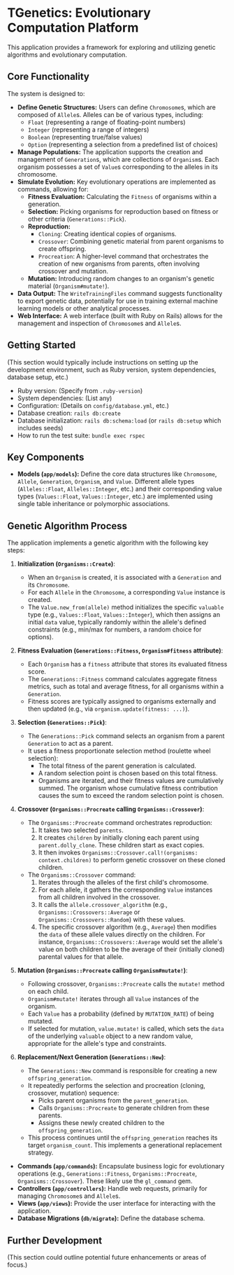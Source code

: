 # TGenetics: Evolutionary Computation Platform

This application provides a framework for exploring and utilizing genetic algorithms and evolutionary computation.

## Core Functionality

The system is designed to:

*   **Define Genetic Structures:** Users can define `Chromosome`s, which are composed of `Allele`s. Alleles can be of various types, including:
    *   `Float` (representing a range of floating-point numbers)
    *   `Integer` (representing a range of integers)
    *   `Boolean` (representing true/false values)
    *   `Option` (representing a selection from a predefined list of choices)
*   **Manage Populations:** The application supports the creation and management of `Generation`s, which are collections of `Organism`s. Each organism possesses a set of `Value`s corresponding to the alleles in its chromosome.
*   **Simulate Evolution:** Key evolutionary operations are implemented as commands, allowing for:
    *   **Fitness Evaluation:** Calculating the `Fitness` of organisms within a generation.
    *   **Selection:** Picking organisms for reproduction based on fitness or other criteria (`Generations::Pick`).
    *   **Reproduction:**
        *   `Cloning`: Creating identical copies of organisms.
        *   `Crossover`: Combining genetic material from parent organisms to create offspring.
        *   `Procreation`: A higher-level command that orchestrates the creation of new organisms from parents, often involving crossover and mutation.
    *   **Mutation:** Introducing random changes to an organism's genetic material (`Organism#mutate!`).
*   **Data Output:** The `WriteTrainingFiles` command suggests functionality to export genetic data, potentially for use in training external machine learning models or other analytical processes.
*   **Web Interface:** A web interface (built with Ruby on Rails) allows for the management and inspection of `Chromosome`s and `Allele`s.

## Getting Started

(This section would typically include instructions on setting up the development environment, such as Ruby version, system dependencies, database setup, etc.)

*   Ruby version: (Specify from `.ruby-version`)
*   System dependencies: (List any)
*   Configuration: (Details on `config/database.yml`, etc.)
*   Database creation: `rails db:create`
*   Database initialization: `rails db:schema:load` (or `rails db:setup` which includes seeds)
*   How to run the test suite: `bundle exec rspec`

## Key Components

*   **Models (`app/models`):** Define the core data structures like `Chromosome`, `Allele`, `Generation`, `Organism`, and `Value`. Different allele types (`Alleles::Float`, `Alleles::Integer`, etc.) and their corresponding value types (`Values::Float`, `Values::Integer`, etc.) are implemented using single table inheritance or polymorphic associations.

## Genetic Algorithm Process

The application implements a genetic algorithm with the following key steps:

1.  **Initialization (`Organisms::Create`)**:
    *   When an `Organism` is created, it is associated with a `Generation` and its `Chromosome`.
    *   For each `Allele` in the `Chromosome`, a corresponding `Value` instance is created.
    *   The `Value.new_from(allele)` method initializes the specific `valuable` type (e.g., `Values::Float`, `Values::Integer`), which then assigns an initial `data` value, typically randomly within the allele's defined constraints (e.g., min/max for numbers, a random choice for options).

2.  **Fitness Evaluation (`Generations::Fitness`, `Organism#fitness` attribute)**:
    *   Each `Organism` has a `fitness` attribute that stores its evaluated fitness score.
    *   The `Generations::Fitness` command calculates aggregate fitness metrics, such as total and average fitness, for all organisms within a `Generation`.
    *   Fitness scores are typically assigned to organisms externally and then updated (e.g., via `organism.update(fitness: ...)`).

3.  **Selection (`Generations::Pick`)**:
    *   The `Generations::Pick` command selects an organism from a parent `Generation` to act as a parent.
    *   It uses a fitness proportionate selection method (roulette wheel selection):
        *   The total fitness of the parent generation is calculated.
        *   A random selection point is chosen based on this total fitness.
        *   Organisms are iterated, and their fitness values are cumulatively summed. The organism whose cumulative fitness contribution causes the sum to exceed the random selection point is chosen.

4.  **Crossover (`Organisms::Procreate` calling `Organisms::Crossover`)**:
    *   The `Organisms::Procreate` command orchestrates reproduction:
        1.  It takes two selected `parents`.
        2.  It creates `children` by initially cloning each parent using `parent.dolly_clone`. These children start as exact copies.
        3.  It then invokes `Organisms::Crossover.call!(organisms: context.children)` to perform genetic crossover on these cloned children.
    *   The `Organisms::Crossover` command:
        1.  Iterates through the alleles of the first child's chromosome.
        2.  For each allele, it gathers the corresponding `Value` instances from all children involved in the crossover.
        3.  It calls the `allele.crossover_algorithm` (e.g., `Organisms::Crossovers::Average` or `Organisms::Crossovers::Random`) with these values.
        4.  The specific crossover algorithm (e.g., `Average`) then modifies the `data` of these allele values directly on the children. For instance, `Organisms::Crossovers::Average` would set the allele's value on both children to be the average of their (initially cloned) parental values for that allele.

5.  **Mutation (`Organisms::Procreate` calling `Organism#mutate!`)**:
    *   Following crossover, `Organisms::Procreate` calls the `mutate!` method on each child.
    *   `Organism#mutate!` iterates through all `Value` instances of the organism.
    *   Each `Value` has a probability (defined by `MUTATION_RATE`) of being mutated.
    *   If selected for mutation, `value.mutate!` is called, which sets the `data` of the underlying `valuable` object to a new random value, appropriate for the allele's type and constraints.

6.  **Replacement/Next Generation (`Generations::New`)**:
    *   The `Generations::New` command is responsible for creating a new `offspring_generation`.
    *   It repeatedly performs the selection and procreation (cloning, crossover, mutation) sequence:
        *   Picks parent organisms from the `parent_generation`.
        *   Calls `Organisms::Procreate` to generate children from these parents.
        *   Assigns these newly created children to the `offspring_generation`.
    *   This process continues until the `offspring_generation` reaches its target `organism_count`. This implements a generational replacement strategy.
*   **Commands (`app/commands`):** Encapsulate business logic for evolutionary operations (e.g., `Generations::Fitness`, `Organisms::Procreate`, `Organisms::Crossover`). These likely use the `gl_command` gem.
*   **Controllers (`app/controllers`):** Handle web requests, primarily for managing `Chromosome`s and `Allele`s.
*   **Views (`app/views`):** Provide the user interface for interacting with the application.
*   **Database Migrations (`db/migrate`):** Define the database schema.

## Further Development

(This section could outline potential future enhancements or areas of focus.)
